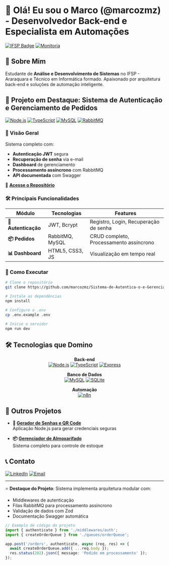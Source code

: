 # 👋 Olá! Eu sou o Marco (@marcozmz) - Desenvolvedor Back-end e Especialista em Automações

[![IFSP Badge](https://img.shields.io/badge/Análise_e_Desenvolvimento_de_Sistemas-IFSP_Araraquara-blue?logo=bookstack&style=for-the-badge)](https://www.ifsp.edu.br/)
[![Monitoria](https://img.shields.io/badge/Monitor-IFSP_Araraquara-green?style=for-the-badge&logo=graduation-cap)](https://www.ifsp.edu.br/)

## 🚀 Sobre Mim

Estudante de **Análise e Desenvolvimento de Sistemas** no IFSP - Araraquara e Técnico em Informática formado. Apaixonado por arquitetura back-end e soluções de automação inteligente.

## 🌟 Projeto em Destaque: Sistema de Autenticação e Gerenciamento de Pedidos

[![Node.js](https://img.shields.io/badge/Node.js-14.x+-339933?logo=nodedotjs&style=flat-square)](https://nodejs.org/)
[![TypeScript](https://img.shields.io/badge/TypeScript-4.x+-007ACC?logo=typescript&style=flat-square)](https://www.typescriptlang.org/)
[![MySQL](https://img.shields.io/badge/MySQL-8.x+-4479A1?logo=mysql&style=flat-square)](https://www.mysql.com/)
[![RabbitMQ](https://img.shields.io/badge/RabbitMQ-3.x+-FF6600?logo=rabbitmq&style=flat-square)](https://www.rabbitmq.com/)

### 📌 Visão Geral
Sistema completo com:
- **Autenticação JWT** segura
- **Recuperação de senha** via e-mail
- **Dashboard** de gerenciamento
- **Processamento assíncrono** com RabbitMQ
- **API documentada** com Swagger

🔗 **[Acesse o Repositório](https://github.com/marcozmz/Sistema-de-Autentica-o-e-Gerenciamento-de-Pedidos-ts-node)**

### 🛠️ Principais Funcionalidades

| Módulo | Tecnologias | Features |
|--------|------------|----------|
| **🔐 Autenticação** | JWT, Bcrypt | Registro, Login, Recuperação de senha |
| **📦 Pedidos** | RabbitMQ, MySQL | CRUD completo, Processamento assíncrono |
| **📊 Dashboard** | HTML5, CSS3, JS | Visualização em tempo real |

### 🚀 Como Executar

```bash
# Clone o repositório
git clone https://github.com/marcozmz/Sistema-de-Autentica-o-e-Gerenciamento-de-Pedidos-ts-node.git

# Instale as dependências
npm install

# Configure o .env
cp .env.example .env

# Inicie o servidor
npm run dev
```

## 🛠️ Tecnologias que Domino

<div align="center">
  
**Back-end**  
[![Node.js](https://img.shields.io/badge/Node.js-Expert-339933?logo=nodedotjs&style=for-the-badge)](https://nodejs.org/)
[![TypeScript](https://img.shields.io/badge/TypeScript-Advanced-007ACC?logo=typescript&style=for-the-badge)](https://www.typescriptlang.org/)
[![Express](https://img.shields.io/badge/Express.js-Pro-000000?logo=express&style=for-the-badge)](https://expressjs.com/)

**Banco de Dados**  
[![MySQL](https://img.shields.io/badge/MySQL-Expert-4479A1?logo=mysql&style=for-the-badge)](https://www.mysql.com/)
[![SQLite](https://img.shields.io/badge/SQLite-Advanced-003B57?logo=sqlite&style=for-the-badge)](https://www.sqlite.org/)

**Automação**  
[![n8n](https://img.shields.io/badge/n8n-Intermediate-4B63EA?logo=data:image/png;base64,...&style=for-the-badge)](https://n8n.io/)
</div>

## 📌 Outros Projetos

- **🔑 [Gerador de Senhas e QR Code](https://github.com/marcozmz/gerador-de-senhas-e-qrcode-Nodejs)**  
  Aplicação Node.js para gerar credenciais seguras

- **📦 [Gerenciador de Almoxarifado](https://github.com/marcozmz/Gerenciador-de-Almoxarifado---Node.js)**  
  Sistema completo para controle de estoque

## 📞 Contato

[![LinkedIn](https://img.shields.io/badge/Conecte--se_no_LinkedIn-0077B5?logo=linkedin&style=for-the-badge)](https://www.linkedin.com/in/marcoazanchettamontagna/)
[![Email](https://img.shields.io/badge/Email-D14836?logo=gmail&style=for-the-badge)](mailto:mamontagna100@gmail.com)

---

⭐ **Destaque do Projeto**: Sistema implementa arquitetura modular com:
- Middlewares de autenticação
- Filas RabbitMQ para processamento assíncrono
- Validação de dados com Zod
- Documentação Swagger automática

```typescript
// Exemplo de código do projeto
import { authenticate } from './middlewares/auth';
import { createOrderQueue } from './queues/orderQueue';

app.post('/orders', authenticate, async (req, res) => {
  await createOrderQueue.add({ ...req.body });
  res.status(202).json({ message: 'Pedido em processamento' });
});
```
